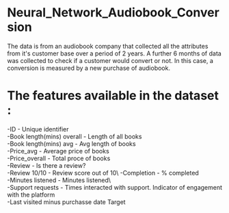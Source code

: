 # Neural_Network_Audiobook_Conversion

The data is from an audiobook company that collected all the attributes from it's customer base over a period of 2 years.
A further 6 months of data was collected to check if a customer would convert or not.
In this case, a conversion is measured by a new purchase of audiobook.

# The features available in the dataset :
-ID - Unique identifier\
-Book length(mins) overall - Length of all books\
-Book length(mins) avg - Avg length of books\
-Price_avg - Average price of books\
-Price_overall - Total proce of books\
-Review - Is there a review?	\
-Review 10/10 - Review score out of 10\	
-Completion - % completed	\
-Minutes listened  - Minutes listened\	
-Support requests - Times interacted with support. Indicator of engagement with the platform	\
-Last visited minus purchasse date	Target
